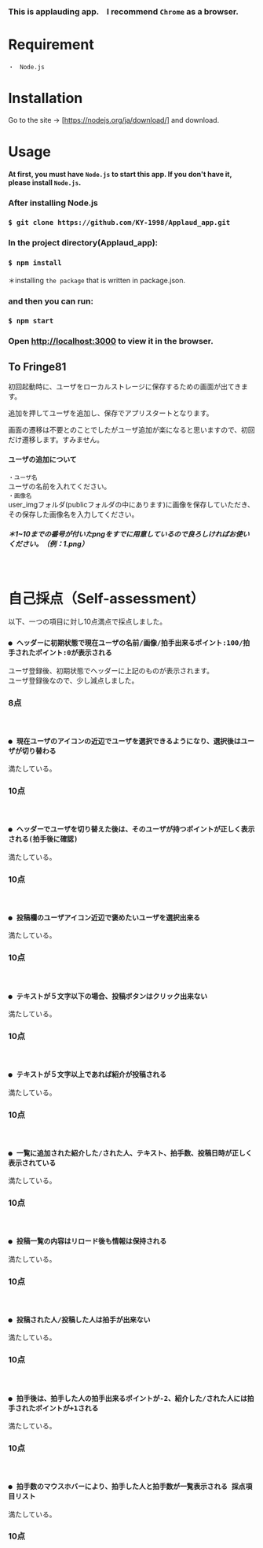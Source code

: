 ### This is applauding app.　I recommend `Chrome` as a browser.

# Requirement
`・　Node.js`

# Installation
Go to the site -> [https://nodejs.org/ja/download/] and download.

# Usage

#### At first, you must have `Node.js` to start this app. If you don't have it, please install `Node.js`.

### After installing Node.js

### `$ git clone https://github.com/KY-1998/Applaud_app.git`

### In the project directory(Applaud_app):

### `$ npm install`
 ＊installing `the package` that is written in package.json.<br />

### and then you can run:

### `$ npm start`

### Open [http://localhost:3000](http://localhost:3000) to view it in the browser.

## To Fringe81

初回起動時に、ユーザをローカルストレージに保存するための画面が出てきます。<br />

追加を押してユーザを追加し、保存でアプリスタートとなります。<br />

画面の遷移は不要とのことでしたがユーザ追加が楽になると思いますので、初回だけ遷移します。すみません。<br />


#### ユーザの追加について

`・ユーザ名`<br />
ユーザの名前を入れてください。
<br />
`・画像名`<br />
user_imgフォルダ(publicフォルダの中にあります)に画像を保存していただき、その保存した画像名を入力してください。<br />
##### ＊1~10までの番号が付いたpngをすでに用意しているので良ろしければお使いください。（例：1.png）
<br />



# 自己採点（Self-assessment）

以下、一つの項目に対し10点満点で採点しました。<br />
### `● ヘッダーに初期状態で現在ユーザの名前/画像/拍手出来るポイント:100/拍手されたポイント:0が表示される`
ユーザ登録後、初期状態でヘッダーに上記のものが表示されます。<br />
ユーザ登録後なので、少し減点しました。<br />
### 8点
<br />

### `● 現在ユーザのアイコンの近辺でユーザを選択できるようになり、選択後はユーザが切り替わる`
満たしている。<br />
### 10点
<br />

### `● ヘッダーでユーザを切り替えた後は、そのユーザが持つポイントが正しく表示される(拍手後に確認)`
満たしている。<br />
### 10点
<br />

### `● 投稿欄のユーザアイコン近辺で褒めたいユーザを選択出来る`
満たしている。<br />
### 10点
<br />

### `● テキストが５文字以下の場合、投稿ボタンはクリック出来ない`
満たしている。<br />
### 10点
<br />

### `● テキストが５文字以上であれば紹介が投稿される`
満たしている。<br />
### 10点
<br />

### `● 一覧に追加された紹介した/された人、テキスト、拍手数、投稿日時が正しく表示されている`
満たしている。<br />
### 10点
<br />

### `● 投稿一覧の内容はリロード後も情報は保持される`
満たしている。<br />
### 10点
<br />

### `● 投稿された人/投稿した人は拍手が出来ない`
満たしている。
### 10点
<br />

### `● 拍手後は、拍手した人の拍手出来るポイントが-2、紹介した/された人には拍手されたポイントが+1される`
満たしている。
### 10点
<br />


### `● 拍手数のマウスホバーにより、拍手した人と拍手数が一覧表示される 採点項目リスト`
満たしている。
### 10点
<br />

